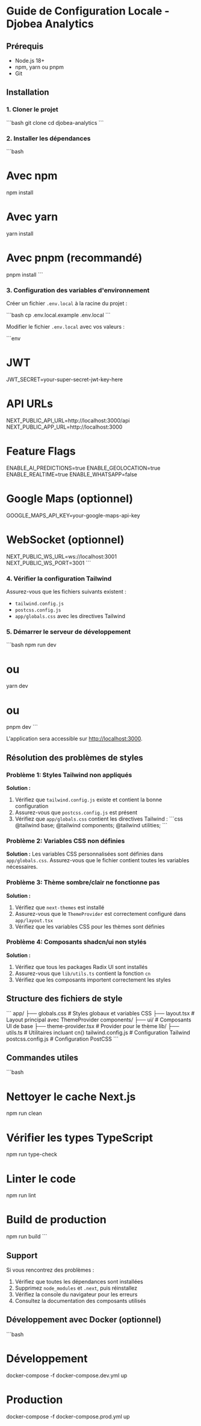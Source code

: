 # Guide de Configuration Locale - Djobea Analytics

## Prérequis

- Node.js 18+ 
- npm, yarn ou pnpm
- Git

## Installation

### 1. Cloner le projet

\`\`\`bash
git clone <repository-url>
cd djobea-analytics
\`\`\`

### 2. Installer les dépendances

\`\`\`bash
# Avec npm
npm install

# Avec yarn
yarn install

# Avec pnpm (recommandé)
pnpm install
\`\`\`

### 3. Configuration des variables d'environnement

Créer un fichier `.env.local` à la racine du projet :

\`\`\`bash
cp .env.local.example .env.local
\`\`\`

Modifier le fichier `.env.local` avec vos valeurs :

\`\`\`env
# JWT
JWT_SECRET=your-super-secret-jwt-key-here

# API URLs
NEXT_PUBLIC_API_URL=http://localhost:3000/api
NEXT_PUBLIC_APP_URL=http://localhost:3000

# Feature Flags
ENABLE_AI_PREDICTIONS=true
ENABLE_GEOLOCATION=true
ENABLE_REALTIME=true
ENABLE_WHATSAPP=false

# Google Maps (optionnel)
GOOGLE_MAPS_API_KEY=your-google-maps-api-key

# WebSocket (optionnel)
NEXT_PUBLIC_WS_URL=ws://localhost:3001
NEXT_PUBLIC_WS_PORT=3001
\`\`\`

### 4. Vérifier la configuration Tailwind

Assurez-vous que les fichiers suivants existent :

- `tailwind.config.js`
- `postcss.config.js`
- `app/globals.css` avec les directives Tailwind

### 5. Démarrer le serveur de développement

\`\`\`bash
npm run dev
# ou
yarn dev
# ou
pnpm dev
\`\`\`

L'application sera accessible sur [http://localhost:3000](http://localhost:3000).

## Résolution des problèmes de styles

### Problème 1: Styles Tailwind non appliqués

**Solution :**
1. Vérifiez que `tailwind.config.js` existe et contient la bonne configuration
2. Assurez-vous que `postcss.config.js` est présent
3. Vérifiez que `app/globals.css` contient les directives Tailwind :
   \`\`\`css
   @tailwind base;
   @tailwind components;
   @tailwind utilities;
   \`\`\`

### Problème 2: Variables CSS non définies

**Solution :**
Les variables CSS personnalisées sont définies dans `app/globals.css`. Assurez-vous que le fichier contient toutes les variables nécessaires.

### Problème 3: Thème sombre/clair ne fonctionne pas

**Solution :**
1. Vérifiez que `next-themes` est installé
2. Assurez-vous que le `ThemeProvider` est correctement configuré dans `app/layout.tsx`
3. Vérifiez que les variables CSS pour les thèmes sont définies

### Problème 4: Composants shadcn/ui non stylés

**Solution :**
1. Vérifiez que tous les packages Radix UI sont installés
2. Assurez-vous que `lib/utils.ts` contient la fonction `cn`
3. Vérifiez que les composants importent correctement les styles

## Structure des fichiers de style

\`\`\`
app/
├── globals.css          # Styles globaux et variables CSS
├── layout.tsx           # Layout principal avec ThemeProvider
components/
├── ui/                  # Composants UI de base
├── theme-provider.tsx   # Provider pour le thème
lib/
├── utils.ts            # Utilitaires incluant cn()
tailwind.config.js      # Configuration Tailwind
postcss.config.js       # Configuration PostCSS
\`\`\`

## Commandes utiles

\`\`\`bash
# Nettoyer le cache Next.js
npm run clean

# Vérifier les types TypeScript
npm run type-check

# Linter le code
npm run lint

# Build de production
npm run build
\`\`\`

## Support

Si vous rencontrez des problèmes :

1. Vérifiez que toutes les dépendances sont installées
2. Supprimez `node_modules` et `.next`, puis réinstallez
3. Vérifiez la console du navigateur pour les erreurs
4. Consultez la documentation des composants utilisés

## Développement avec Docker (optionnel)

\`\`\`bash
# Développement
docker-compose -f docker-compose.dev.yml up

# Production
docker-compose -f docker-compose.prod.yml up
